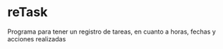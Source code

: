 # reTask
Programa para tener un registro de tareas, en cuanto a horas, fechas y acciones realizadas
